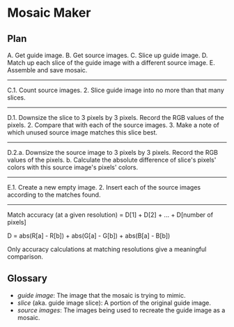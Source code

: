 # Mosaic Maker #

## Plan ##

A. Get guide image.
B. Get source images.
C. Slice up guide image.
D. Match up each slice of the guide image with a different source image.
E. Assemble and save mosaic.

---

C.1. Count source images.
  2. Slice guide image into no more than that many slices.

---

D.1. Downsize the slice to 3 pixels by 3 pixels. Record the RGB values of the 
     pixels.
  2. Compare that with each of the source images.
  3. Make a note of which unused source image matches this slice best.

---

D.2.a. Downsize the source image to 3 pixels by 3 pixels. Record the RGB 
       values of the pixels.
    b. Calculate the absolute difference of slice's pixels' colors with this
       source image's pixels' colors.

---

E.1. Create a new empty image.
  2. Insert each of the source images according to the matches found.

---

Match accuracy (at a given resolution) = D[1] + D[2] + ... + D[number of pixels]

D = abs(R[a] - R[b]) + abs(G[a] - G[b]) + abs(B[a] - B[b])

Only accuracy calculations at matching resolutions give a meaningful comparison.

## Glossary ##

- *guide image*:
  The image that the mosaic is trying to mimic.
- *slice* (aka. guide image slice):
  A portion of the original guide image.
- *source images*:
  The images being used to recreate the guide image as a mosaic.
